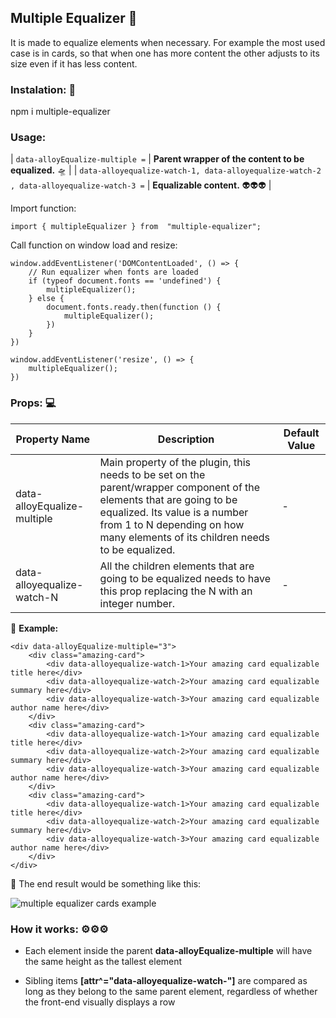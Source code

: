  ## Multiple Equalizer  📐 

It is made to equalize elements when necessary.
For example the most used case is in cards, so that when one has more content the other adjusts to its size even if it has less content.

### Instalation: 🔧

npm i multiple-equalizer

### Usage:

| `data-alloyEqualize-multiple =` |  **Parent wrapper of the content to be equalized.**  🛸 |
| `data-alloyequalize-watch-1, data-alloyequalize-watch-2 , data-alloyequalize-watch-3 =` |  **Equalizable content.** 👽👽👽 |

Import function:

    import { multipleEqualizer } from  "multiple-equalizer"; 
	
Call function on window load and resize:

    window.addEventListener('DOMContentLoaded', () => {
        // Run equalizer when fonts are loaded
        if (typeof document.fonts == 'undefined') {
            multipleEqualizer();
        } else {
            document.fonts.ready.then(function () {
                multipleEqualizer();
            })
        }
    })
    
    window.addEventListener('resize', () => {
        multipleEqualizer();
    })

### Props: 💻

| Property Name               | Description                                                                                                                                                                                                                               | Default Value |
|-----------------------------|-------------------------------------------------------------------------------------------------------------------------------------------------------------------------------------------------------------------------------------------|---------------|
| data-alloyEqualize-multiple | Main property of the plugin, this needs to be set on the parent/wrapper component of the elements that are going to be equalized. Its value is a number from 1 to N depending on how many elements of its children needs to be equalized. | -             |
| data-alloyequalize-watch-N  | All the children elements that are going to be equalized needs to have this prop replacing the N with an integer number.                                                                                                                  | -             |

📏 **Example:**

	<div data-alloyEqualize-multiple="3">
		<div class="amazing-card">
			<div data-alloyequalize-watch-1>Your amazing card equalizable title here</div>
			<div data-alloyequalize-watch-2>Your amazing card equalizable summary here</div>
			<div data-alloyequalize-watch-3>Your amazing card equalizable author name here</div>
		</div>
		<div class="amazing-card">
			<div data-alloyequalize-watch-1>Your amazing card equalizable title here</div>
			<div data-alloyequalize-watch-2>Your amazing card equalizable summary here</div>
			<div data-alloyequalize-watch-3>Your amazing card equalizable author name here</div>
		</div>
		<div class="amazing-card">
			<div data-alloyequalize-watch-1>Your amazing card equalizable title here</div>
			<div data-alloyequalize-watch-2>Your amazing card equalizable summary here</div>
			<div data-alloyequalize-watch-3>Your amazing card equalizable author name here</div>
		</div>
	</div>
	
🥽 The end result would be something like this:

![multiple equalizer cards example](https://i.imgur.com/pMMVvVi.png)

### How it works: ⚙⚙⚙

- Each element inside the parent **data-alloyEqualize-multiple** will have the same height as the tallest element

- Sibling items **[attr^="data-alloyequalize-watch-"]** are compared as long as they belong to the same parent element, regardless of whether the front-end visually displays a row